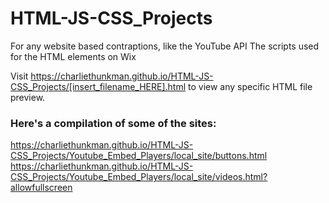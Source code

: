 # HTML-JS-CSS_Projects
For any website based contraptions, like the YouTube API
The scripts used for the HTML elements on Wix

Visit https://charliethunkman.github.io/HTML-JS-CSS_Projects/[insert_filename_HERE].html to view any specific HTML file preview.

### Here's a compilation of some of the sites:
https://charliethunkman.github.io/HTML-JS-CSS_Projects/Youtube_Embed_Players/local_site/buttons.html
https://charliethunkman.github.io/HTML-JS-CSS_Projects/Youtube_Embed_Players/local_site/videos.html?allowfullscreen
